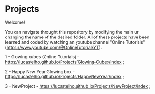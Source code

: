 # Projects

Welcome!

You can navigate throught this repository by modifying the main url changing the name of the desired folder.
All of these projects have been learned and coded by watching an youtube channel "Online Tutorials" (https://www.youtube.com/@OnlineTutorialsYT).

1 - Glowing cubes (Online Tutorials) - https://lucastelho.github.io/Projects/Glowing-Cubes/index ;

2 - Happy New Year Glowing box - https://lucastelho.github.io/Projects/HappyNewYear/index ;

3 - NewProject - https://lucastelho.github.io/Projects/NewProject/index ;
